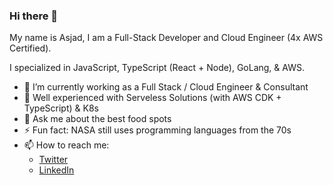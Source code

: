 ### Hi there 👋

My name is Asjad, I am a Full-Stack Developer and Cloud Engineer (4x AWS Certified).

I specialized in JavaScript, TypeScript (React + Node), GoLang, & AWS.

- 🔭 I’m currently working as a Full Stack / Cloud Engineer & Consultant
- 🌱 Well experienced with Serveless Solutions (with AWS CDK + TypeScript) & K8s 
- 💬 Ask me about the best food spots
- ⚡ Fun fact: NASA still uses programming languages from the 70s
- 📫 How to reach me:
  - [Twitter](https://twitter.com/asjadjawed)
  - [LinkedIn](https://www.linkedin.com/in/asjadjawed/)

<!--
**asjadjawed/asjadjawed** is a ✨ _special_ ✨ repository because its `README.md` (this file) appears on your GitHub profile.

Here are some ideas to get you started:

- 🔭 I’m currently working on ...
- 🌱 I’m currently learning ...
- 👯 I’m looking to collaborate on ...
- 🤔 I’m looking for help with ...
- 💬 Ask me about ...
- 📫 How to reach me: ...
- 😄 Pronouns: ...
- ⚡ Fun fact: ...
-->
